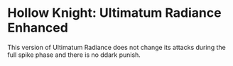 # Hollow Knight: Ultimatum Radiance Enhanced

This version of Ultimatum Radiance does not change its attacks during the full spike phase and there is no ddark punish.